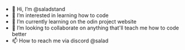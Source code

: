 - 👋 Hi, I’m @saladstand
- 👀 I’m interested in learning how to code
- 🌱 I’m currently learning on the odin project website
- 💞️ I’m looking to collaborate on anything that'll teach me how to code better 
- 📫 How to reach me via discord @salad

<!---
saladstand/saladstand is a ✨ special ✨ repository because its `README.md` (this file) appears on your GitHub profile.
You can click the Preview link to take a look at your changes.
--->
